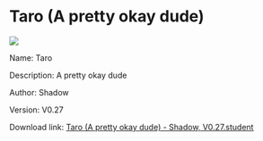 # Taro (A pretty okay dude)

<img src = "https://raw.githubusercontent.com/Arbiter1223/Koukou-Gurashi-Custom-Students/master/Students/Files/Taro%20(A%20pretty%20okay%20dude).png">

Name: Taro

Description: A pretty okay dude

Author: Shadow

Version: V0.27

Download link: <a href="https://raw.githubusercontent.com/Arbiter1223/Koukou-Gurashi-Custom-Students/master/Students/Files/Taro%20(A%20pretty%20okay%20dude)%20-%20Shadow%2C%20V0.27.student">Taro (A pretty okay dude) - Shadow, V0.27.student</a>

